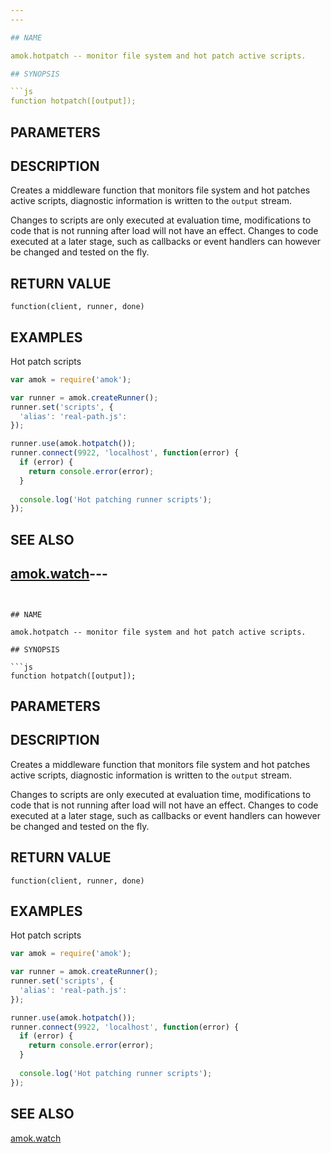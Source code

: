 ```yaml
---
---

## NAME

amok.hotpatch -- monitor file system and hot patch active scripts.

## SYNOPSIS

```js
function hotpatch([output]);
```

## PARAMETERS

## DESCRIPTION

Creates a middleware function that monitors file system and hot patches active scripts,
diagnostic information is written to the `output` stream.

Changes to scripts are only executed at evaluation time, modifications to code that is not running after load will not have an effect.
Changes to code executed at a later stage, such as callbacks or event handlers can however be changed and tested on the fly.

## RETURN VALUE

`function(client, runner, done)`

## EXAMPLES

Hot patch scripts

```js
var amok = require('amok');

var runner = amok.createRunner();
runner.set('scripts', {
  'alias': 'real-path.js':
});

runner.use(amok.hotpatch());
runner.connect(9922, 'localhost', function(error) {
  if (error) {
    return console.error(error);
  }
  
  console.log('Hot patching runner scripts');
});
```

## SEE ALSO

[amok.watch](amok.watch.3.md)---
---
```


## NAME

amok.hotpatch -- monitor file system and hot patch active scripts.

## SYNOPSIS

```js
function hotpatch([output]);
```

## PARAMETERS

## DESCRIPTION

Creates a middleware function that monitors file system and hot patches active scripts,
diagnostic information is written to the `output` stream.

Changes to scripts are only executed at evaluation time, modifications to code that is not running after load will not have an effect.
Changes to code executed at a later stage, such as callbacks or event handlers can however be changed and tested on the fly.

## RETURN VALUE

`function(client, runner, done)`

## EXAMPLES

Hot patch scripts

```js
var amok = require('amok');

var runner = amok.createRunner();
runner.set('scripts', {
  'alias': 'real-path.js':
});

runner.use(amok.hotpatch());
runner.connect(9922, 'localhost', function(error) {
  if (error) {
    return console.error(error);
  }
  
  console.log('Hot patching runner scripts');
});
```

## SEE ALSO

[amok.watch](amok.watch.3.md)